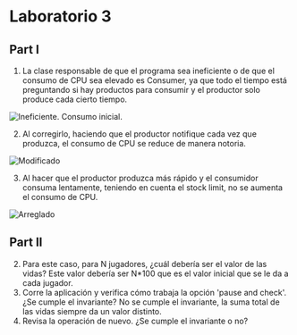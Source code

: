 # Laboratorio 3
## Part I

1. La clase responsable de que el programa sea ineficiente o de que el consumo de CPU sea elevado es Consumer, ya que todo el tiempo está preguntando si hay productos para consumir y el productor solo produce cada cierto tiempo.

![](https://raw.githubusercontent.com/Nattpalacios/ARSW-Lab3/master/Imagenes/1.PNG "Ineficiente. Consumo inicial.")

2. Al corregirlo, haciendo que el productor notifique cada vez que produzca, el consumo de CPU se reduce de manera notoria.
 
![](https://raw.githubusercontent.com/Nattpalacios/ARSW-Lab3/master/Imagenes/2.PNG "Modificado")

3. Al hacer que el productor produzca más rápido y el consumidor consuma lentamente, teniendo en cuenta el stock limit, no se aumenta el consumo de CPU.

![](https://raw.githubusercontent.com/Nattpalacios/ARSW-Lab3/master/Imagenes/3.PNG "Arreglado")

## Part II

2. Para este caso, para N jugadores, ¿cuál debería ser el valor de las vidas? 
	Este valor debería ser N*100 que es el valor inicial que se le da a cada jugador.
3. Corre la aplicación y verifica cómo trabaja la opción 'pause and check'. ¿Se cumple el invariante?
	No se cumple el invariante, la suma total de las vidas siempre da un valor distinto.
5. Revisa la operación de nuevo. ¿Se cumple el invariante o no?